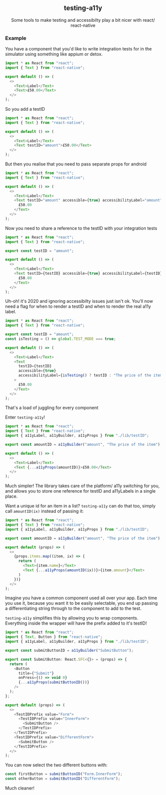 <h2 align="center">testing-a11y</h2>

<p align="center">
Some tools to make testing and accessibilty play a bit nicer with react/ react-native
</p>

### Example

You have a component that you'd like to write integration tests for in the simulator using something like appium or detox.

```typescript
import * as React from "react";
import { Text } from "react-native";

export default () => (
  <>
    <Text>Label</Text>
    <Text>£50.00</Text>
  </>
);
```

So you add a testID

```typescript
import * as React from "react";
import { Text } from "react-native";

export default () => (
  <>
    <Text>Label</Text>
    <Text testID="amount">£50.00</Text>
  </>
);
```

But then you realise that you need to pass separate props for android

```typescript
import * as React from "react";
import { Text } from "react-native";

export default () => (
  <>
    <Text>Label</Text>
    <Text testID="amount" accessible={true} accessibilityLabel="amount">
      £50.00
    </Text>
  </>
);
```

Now you need to share a reference to the testID with your integration tests

```typescript
import * as React from "react";
import { Text } from "react-native";

export const testID = "amount";

export default () => (
  <>
    <Text>Label</Text>
    <Text testID={testID} accessible={true} accessibilityLabel={testID}>
      £50.00
    </Text>
  </>
);
```

Uh-oh! it's 2020 and ignoring accessibilty issues just isn't ok. You'll now need a flag for when to render a testID and when to render the real a11y label.

```typescript
import * as React from "react";
import { Text } from "react-native";

export const testID = "amount";
const isTesting = () => global.TEST_MODE === true;

export default () => (
  <>
    <Text>Label</Text>
    <Text
      testID={testID}
      accessible={true}
      accessibilityLabel={isTesting() ? testID : "The price of the item"}
    >
      £50.00
    </Text>
  </>
);
```

That's a load of juggling for every component

Enter `testing-a11y`!

```typescript
import * as React from "react";
import { Text } from "react-native";
import { a11yLabel, a11yBuilder, a11yProps } from "./lib/testID";

export const amountID = a11yBuilder("amount", "The price of the item");

export default () => (
  <>
    <Text>Label</Text>
    <Text {...a11yProps(amountID)}>£50.00</Text>
  </>
);
```

Much simpler! The library takes care of the platform/ a11y switching for you, and allows you to store one reference for testID and a11yLabels in a single place.

Want a unique id for an item in a list? `testing-a11y` can do that too, simply call `amountID(ix)` instead of passing it:

```typescript
import * as React from "react";
import { Text } from "react-native";
import { a11yLabel, a11yBuilder, a11yProps } from "./lib/testID";

export const amountID = a11yBuilder("amount", "The price of the item");

export default (props) => (
  <>
    {props.items.map((item, ix) => {
      return (
        <Text>{item.name}</Text>
        <Text {...a11yProps(amountID(ix))}>{item.amount}</Text>
      )
    })}
  </>
);
```

Imagine you have a common component used all over your app. Each time you use it, because you want it to be easily selectable, you end up passing a differentiating string through to the component to add to the test.

`testing-a11y` simplifies this by allowing you to wrap components. Everything inside the wrapper will have the prefix added to it's testID!

```typescript
import * as React from "react";
import { Text, Button } from "react-native";
import { a11yLabel, a11yBuilder, a11yProps } from "./lib/testID";

export const submitButtonID = a11yBuilder("SubmitButton");

export const SubmitButton: React.SFC<{}> = (props) => {
  return (
    <Button
      title={"Submit"}
      onPress={() => void 0}
      {...a11yProps(submitButtonID())}
    />
  );
};

export default (props) => (
  <>
    <TestIDPrefix value="Form">
      <TestIDPrefix value="InnerForm">
        <SubmitButton />
      </TestIDPrefix>
    </TestIDPrefix>
    <TestIDPrefix value="DifferentForm">
      <SubmitButton />
    </TestIDPrefix>
  </>
);
```

You can now select the two different buttons with:

```typescript
const firstButton = submitButtonID("Form.InnerForm");
const otherButton = submitButtonID("DifferentForm");
```

Much cleaner!
